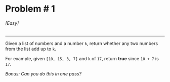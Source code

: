 # Problem # 1

###### [Easy]

---

Given a list of numbers and a number `k`, return whether any two numbers from
the list add up to `k`.

For example, given `[10, 15, 3, 7]` and `k` of `17`, return **true** since
`10 + 7` is `17`.

_Bonus: Can you do this in one pass?_
